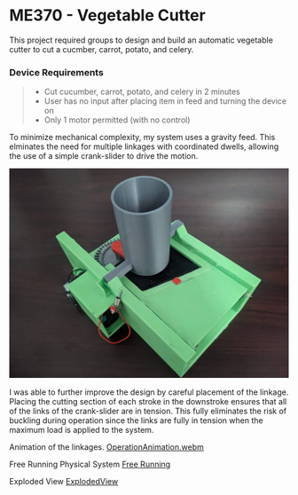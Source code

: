 # ME370 - Vegetable Cutter

This project required groups to design and build an automatic vegetable cutter to cut a cucmber, carrot, potato, and celery. 

### Device Requirements
> - Cut cucumber, carrot, potato, and celery in 2 minutes
> - User has no input after placing item in feed and turning the device on
> - Only 1 motor permitted (with no control)

To minimize mechanical complexity, my system uses a gravity feed. This elminates the need for multiple linkages with coordinated dwells, allowing the use of a simple crank-slider to drive the motion.

![Full Assembly](/Mechanical%20Course%20Projects/Year%203%20-%20Vegetable%20Cutter/FullAssembly.jpg)

I was able to further improve the design by careful placement of the linkage. Placing the cutting section of each stroke in the downstroke ensures that all of the links of the crank-slider are in tension. This fully eliminates the risk of buckling during operation since the links are fully in tension when the maximum load is applied to the system.

Animation of the linkages.
[OperationAnimation.webm](https://github.com/user-attachments/assets/629a1508-c282-4fc6-8b8a-554330ccd039)

Free Running Physical System
[Free Running](https://github.com/user-attachments/assets/90c94db9-3b2e-428e-98d2-8acc641e5e8f)


Exploded View
[ExplodedView](https://github.com/user-attachments/assets/7bdb94a8-d843-4eef-8df5-bff9f254e7c0)
